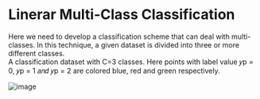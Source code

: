 # Linerar Multi-Class Classification
Here we need to develop a classification scheme that can deal with multi-classes. In this technique, a given dataset is divided into three or more different classes.  
A classification dataset with C=3 classes. Here points with label value 𝑦p = 0, 𝑦p = 1 𝑎𝑛𝑑 𝑦p = 2 are colored blue, red and green respectively.  

![image](https://github.com/erazo-janet/machinelearning/assets/76828004/d9a826a4-7096-443c-995a-f1342eaa6d19)

